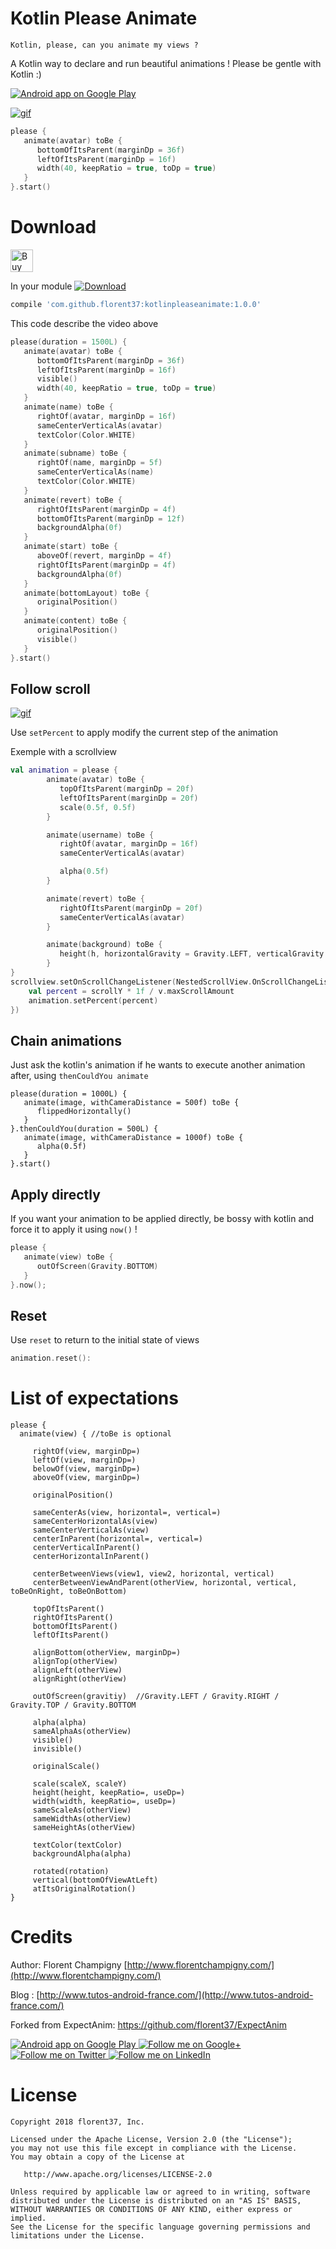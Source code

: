 # Kotlin Please Animate

`Kotlin, please, can you animate my views ?`

A Kotlin way to declare and run beautiful animations ! 
Please be gentle with Kotlin :)

<a href="https://goo.gl/WXW8Dc">
  <img alt="Android app on Google Play" src="https://developer.android.com/images/brand/en_app_rgb_wo_45.png" />
</a>

[![gif](https://raw.githubusercontent.com/florent37/KotlinPleaseAnimate/master/media/sample.gif)](https://github.com/florent37/KotlinPleaseAnimate)

```kotlin
please {
   animate(avatar) toBe {
      bottomOfItsParent(marginDp = 36f)
      leftOfItsParent(marginDp = 16f)
      width(40, keepRatio = true, toDp = true)
   }
}.start()
```

# Download

<a href='https://ko-fi.com/A160LCC' target='_blank'><img height='36' style='border:0px;height:36px;' src='https://az743702.vo.msecnd.net/cdn/kofi1.png?v=0' border='0' alt='Buy Me a Coffee at ko-fi.com' /></a>

In your module [![Download](https://api.bintray.com/packages/florent37/maven/KotlinPleaseAnimate/images/download.svg)](https://bintray.com/florent37/maven/KotlinPleaseAnimate/_latestVersion)
```groovy
compile 'com.github.florent37:kotlinpleaseanimate:1.0.0'
```

This code describe the video above

```kotlin
please(duration = 1500L) {
   animate(avatar) toBe {
      bottomOfItsParent(marginDp = 36f)
      leftOfItsParent(marginDp = 16f)
      visible()
      width(40, keepRatio = true, toDp = true)
   }
   animate(name) toBe {
      rightOf(avatar, marginDp = 16f)
      sameCenterVerticalAs(avatar)
      textColor(Color.WHITE)
   }
   animate(subname) toBe {
      rightOf(name, marginDp = 5f)
      sameCenterVerticalAs(name)
      textColor(Color.WHITE)
   }
   animate(revert) toBe {
      rightOfItsParent(marginDp = 4f)
      bottomOfItsParent(marginDp = 12f)
      backgroundAlpha(0f)
   }
   animate(start) toBe {
      aboveOf(revert, marginDp = 4f)
      rightOfItsParent(marginDp = 4f)
      backgroundAlpha(0f)
   }
   animate(bottomLayout) toBe {
      originalPosition()
   }
   animate(content) toBe {
      originalPosition()
      visible()
   }
}.start()
```

## Follow scroll

[![gif](https://raw.githubusercontent.com/florent37/KotlinPleaseAnimate/master/media/scroll.gif)](https://github.com/florent37/KotlinPleaseAnimate)

Use `setPercent` to apply modify the current step of the animation

Exemple with a scrollview

```kotlin
val animation = please {
        animate(avatar) toBe {
           topOfItsParent(marginDp = 20f)
           leftOfItsParent(marginDp = 20f)
           scale(0.5f, 0.5f)
        }

        animate(username) toBe {
           rightOf(avatar, marginDp = 16f)
           sameCenterVerticalAs(avatar)

           alpha(0.5f)
        }

        animate(revert) toBe {
           rightOfItsParent(marginDp = 20f)
           sameCenterVerticalAs(avatar)
        }

        animate(background) toBe {
           height(h, horizontalGravity = Gravity.LEFT, verticalGravity = Gravity.TOP)
        }
}
scrollview.setOnScrollChangeListener(NestedScrollView.OnScrollChangeListener { v, scrollX, scrollY, oldScrollX, oldScrollY ->
    val percent = scrollY * 1f / v.maxScrollAmount
    animation.setPercent(percent)
})
```

## Chain animations

Just ask the kotlin's animation if he wants to execute another animation after, using `thenCouldYou animate`

```
please(duration = 1000L) {
   animate(image, withCameraDistance = 500f) toBe {
      flippedHorizontally()
   }
}.thenCouldYou(duration = 500L) {
   animate(image, withCameraDistance = 1000f) toBe {
      alpha(0.5f)
   }
}.start()
```

## Apply directly

If you want your animation to be applied directly, be bossy with kotlin and force it to apply it using `now()` !

```kotlin
please {
   animate(view) toBe {
      outOfScreen(Gravity.BOTTOM)
   }
}.now();
```

## Reset

Use `reset` to return to the initial state of views

```kotlin
animation.reset():
```

# List of expectations

```
please {
  animate(view) { //toBe is optional

     rightOf(view, marginDp=)
     leftOf(view, marginDp=)
     belowOf(view, marginDp=)
     aboveOf(view, marginDp=)

     originalPosition()

     sameCenterAs(view, horizontal=, vertical=)
     sameCenterHorizontalAs(view)
     sameCenterVerticalAs(view)
     centerInParent(horizontal=, vertical=)
     centerVerticalInParent()
     centerHorizontalInParent()

     centerBetweenViews(view1, view2, horizontal, vertical)
     centerBetweenViewAndParent(otherView, horizontal, vertical, toBeOnRight, toBeOnBottom)

     topOfItsParent()
     rightOfItsParent()
     bottomOfItsParent()
     leftOfItsParent()

     alignBottom(otherView, marginDp=)
     alignTop(otherView)
     alignLeft(otherView)
     alignRight(otherView)

     outOfScreen(gravitiy)  //Gravity.LEFT / Gravity.RIGHT / Gravity.TOP / Gravity.BOTTOM

     alpha(alpha)
     sameAlphaAs(otherView)
     visible()
     invisible()

     originalScale()

     scale(scaleX, scaleY)
     height(height, keepRatio=, useDp=)
     width(width, keepRatio=, useDp=)
     sameScaleAs(otherView)
     sameWidthAs(otherView)
     sameHeightAs(otherView)

     textColor(textColor)
     backgroundAlpha(alpha)

     rotated(rotation)
     vertical(bottomOfViewAtLeft)
     atItsOriginalRotation()
}
````

# Credits

Author: Florent Champigny [http://www.florentchampigny.com/](http://www.florentchampigny.com/)

Blog : [http://www.tutos-android-france.com/](http://www.tutos-android-france.com/)

Forked from ExpectAnim: https://github.com/florent37/ExpectAnim

<a href="https://goo.gl/WXW8Dc">
  <img alt="Android app on Google Play" src="https://developer.android.com/images/brand/en_app_rgb_wo_45.png" />
</a>

<a href="https://plus.google.com/+florentchampigny">
  <img alt="Follow me on Google+"
       src="https://raw.githubusercontent.com/florent37/DaVinci/master/mobile/src/main/res/drawable-hdpi/gplus.png" />
</a>
<a href="https://twitter.com/florent_champ">
  <img alt="Follow me on Twitter"
       src="https://raw.githubusercontent.com/florent37/DaVinci/master/mobile/src/main/res/drawable-hdpi/twitter.png" />
</a>
<a href="https://fr.linkedin.com/in/florentchampigny">
  <img alt="Follow me on LinkedIn"
       src="https://raw.githubusercontent.com/florent37/DaVinci/master/mobile/src/main/res/drawable-hdpi/linkedin.png" />
</a>

# License

    Copyright 2018 florent37, Inc.

    Licensed under the Apache License, Version 2.0 (the "License");
    you may not use this file except in compliance with the License.
    You may obtain a copy of the License at

       http://www.apache.org/licenses/LICENSE-2.0

    Unless required by applicable law or agreed to in writing, software
    distributed under the License is distributed on an "AS IS" BASIS,
    WITHOUT WARRANTIES OR CONDITIONS OF ANY KIND, either express or implied.
    See the License for the specific language governing permissions and
    limitations under the License.
